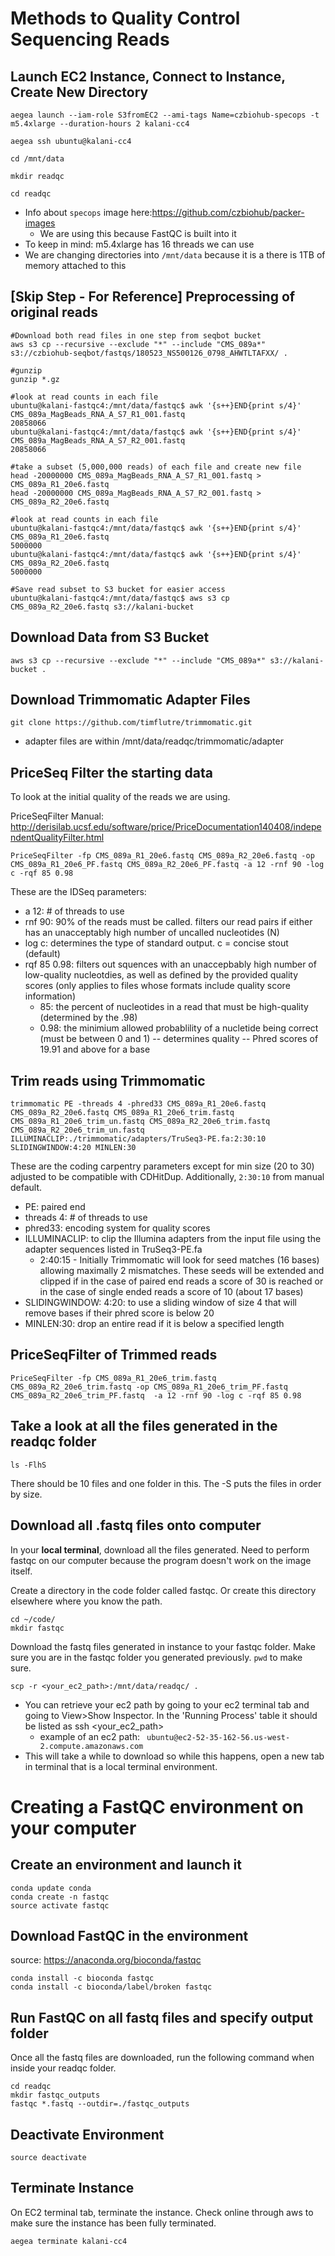 # Methods to Quality Control Sequencing Reads

## Launch EC2 Instance, Connect to Instance, Create New Directory
```
aegea launch --iam-role S3fromEC2 --ami-tags Name=czbiohub-specops -t m5.4xlarge --duration-hours 2 kalani-cc4

aegea ssh ubuntu@kalani-cc4

cd /mnt/data

mkdir readqc

cd readqc
```
- Info about `specops` image here:https://github.com/czbiohub/packer-images
  - We are using this because FastQC is built into it
- To keep in mind: m5.4xlarge has 16 threads we can use
- We are changing directories into `/mnt/data` because it is a there is 1TB of memory attached to this

## [Skip Step - For Reference] Preprocessing of original reads
```
#Download both read files in one step from seqbot bucket
aws s3 cp --recursive --exclude "*" --include "CMS_089a*" s3://czbiohub-seqbot/fastqs/180523_NS500126_0798_AHWTLTAFXX/ .

#gunzip
gunzip *.gz

#look at read counts in each file
ubuntu@kalani-fastqc4:/mnt/data/fastqc$ awk '{s++}END{print s/4}' CMS_089a_MagBeads_RNA_A_S7_R1_001.fastq
20858066
ubuntu@kalani-fastqc4:/mnt/data/fastqc$ awk '{s++}END{print s/4}' CMS_089a_MagBeads_RNA_A_S7_R2_001.fastq
20858066

#take a subset (5,000,000 reads) of each file and create new file
head -20000000 CMS_089a_MagBeads_RNA_A_S7_R1_001.fastq > CMS_089a_R1_20e6.fastq
head -20000000 CMS_089a_MagBeads_RNA_A_S7_R2_001.fastq > CMS_089a_R2_20e6.fastq

#look at read counts in each file
ubuntu@kalani-fastqc4:/mnt/data/fastqc$ awk '{s++}END{print s/4}' CMS_089a_R1_20e6.fastq
5000000
ubuntu@kalani-fastqc4:/mnt/data/fastqc$ awk '{s++}END{print s/4}' CMS_089a_R2_20e6.fastq
5000000

#Save read subset to S3 bucket for easier access
ubuntu@kalani-fastqc4:/mnt/data/fastqc$ aws s3 cp CMS_089a_R2_20e6.fastq s3://kalani-bucket
```

## Download Data from S3 Bucket
```
aws s3 cp --recursive --exclude "*" --include "CMS_089a*" s3://kalani-bucket .
```

## Download Trimmomatic Adapter Files
```
git clone https://github.com/timflutre/trimmomatic.git
```
- adapter files are within /mnt/data/readqc/trimmomatic/adapter

## PriceSeq Filter the starting data
To look at the initial quality of the reads we are using.

PriceSeqFilter Manual: http://derisilab.ucsf.edu/software/price/PriceDocumentation140408/independentQualityFilter.html
```
PriceSeqFilter -fp CMS_089a_R1_20e6.fastq CMS_089a_R2_20e6.fastq -op CMS_089a_R1_20e6_PF.fastq CMS_089a_R2_20e6_PF.fastq -a 12 -rnf 90 -log c -rqf 85 0.98
```
These are the IDSeq parameters:
- a 12: # of threads to use
- rnf 90: 90% of the reads must be called. filters our read pairs if either has an unacceptably high number of uncalled nucleotides (N)
- log c: determines the type of standard output. c = concise stout (default)
- rqf 85 0.98: filters out squences with an unaccepbably high number of low-quality nucleotdies, as well as defined by the provided quality scores (only applies to files whose formats include quality score information)
  - 85: the percent of nucleotides in a read that must be high-quality (determined by the .98)
  - 0.98: the minimium allowed probablility of a nucletide being correct (must be between 0 and 1)  -- determines quality -- Phred scores of 19.91 and above for a base


## Trim reads using Trimmomatic
```
trimmomatic PE -threads 4 -phred33 CMS_089a_R1_20e6.fastq CMS_089a_R2_20e6.fastq CMS_089a_R1_20e6_trim.fastq CMS_089a_R1_20e6_trim_un.fastq CMS_089a_R2_20e6_trim.fastq CMS_089a_R2_20e6_trim_un.fastq ILLUMINACLIP:./trimmomatic/adapters/TruSeq3-PE.fa:2:30:10 SLIDINGWINDOW:4:20 MINLEN:30
```
These are the coding carpentry parameters except for min size (20 to 30) adjusted to be compatible with CDHitDup. Additionally, `2:30:10` from manual default.
- PE: paired end
- threads 4: # of threads to use
- phred33: encoding system for quality scores
- ILLUMINACLIP: to clip the Illumina adapters from the input file using the adapter sequences listed in TruSeq3-PE.fa
  - 2:40:15 - Initially Trimmomatic will look for seed matches (16 bases) allowing maximally 2 mismatches. These seeds will be extended and clipped if in the case of paired end reads a score of 30 is reached or in the case of single ended reads a score of 10 (about 17 bases)
- SLIDINGWINDOW: 4:20: to use a sliding window of size 4 that will remove bases if their phred score is below 20
- MINLEN:30: drop an entire read if it is below a specified length

## PriceSeqFilter of Trimmed reads
```
PriceSeqFilter -fp CMS_089a_R1_20e6_trim.fastq CMS_089a_R2_20e6_trim.fastq -op CMS_089a_R1_20e6_trim_PF.fastq CMS_089a_R2_20e6_trim_PF.fastq  -a 12 -rnf 90 -log c -rqf 85 0.98
```

## Take a look at all the files generated in the readqc folder
```
ls -FlhS
```
There should be 10 files and one folder in this.
The -S puts the files in order by size.

## Download all .fastq files onto computer
In your **local terminal**, download all the files generated. Need to perform fastqc on our computer because the program doesn't work on the image itself.

Create a directory in the code folder called fastqc. Or create this directory elsewhere where you know the path.
```
cd ~/code/
mkdir fastqc
```

Download the fastq files generated in instance to your fastqc folder. Make sure you are in the fastqc folder you generated previously. `pwd` to make sure.
```
scp -r <your_ec2_path>:/mnt/data/readqc/ .
```
- You can retrieve your ec2 path by going to your ec2 terminal tab and going to View>Show Inspector. In the 'Running Process' table it should be listed as ssh <your_ec2_path>
  - example of an ec2 path: ` ubuntu@ec2-52-35-162-56.us-west-2.compute.amazonaws.com`
- This will take a while to download so while this happens, open a new tab in terminal that is a local terminal environment.

# Creating a FastQC environment on your computer
## Create an environment and launch it
```
conda update conda
conda create -n fastqc
source activate fastqc
```

## Download FastQC in the environment
source: https://anaconda.org/bioconda/fastqc
```
conda install -c bioconda fastqc
conda install -c bioconda/label/broken fastqc
```
## Run FastQC on all fastq files and specify output folder
Once all the fastq files are downloaded, run the following command when inside your readqc folder.
```
cd readqc
mkdir fastqc_outputs
fastqc *.fastq --outdir=./fastqc_outputs
```

## Deactivate Environment
```
source deactivate
```

## Terminate Instance
On EC2 terminal tab, terminate the instance. Check online through aws to make sure the instance has been fully terminated.
```
aegea terminate kalani-cc4
```
